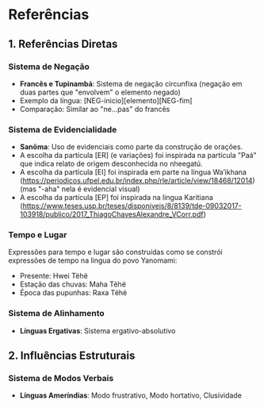 # Referências

## 1. Referências Diretas

### Sistema de Negação
- **Francês e Tupinambá**: Sistema de negação circunfixa (negação em duas partes que "envolvem" o elemento negado)
- Exemplo da língua: [NEG-inicio][elemento][NEG-fim]
- Comparação: Similar ao "ne...pas" do francês

### Sistema de Evidencialidade
- **Sanöma**: Uso de evidenciais como parte da construção de orações.
- A escolha da partícula [ER] (e variações) foi inspirada na partícula "Paá" que indica relato de origem desconhecida no nheegatú.
- A escolha da partícula [EI] foi inspirada em parte na língua Wa’ikhana (https://periodicos.ufpel.edu.br/index.php/rle/article/view/18468/12014)
  (mas "-aha" nela é evidencial visual)
- A escolha da partícula [EP] foi inspirada na lingua Karitiana (https://www.teses.usp.br/teses/disponiveis/8/8139/tde-09032017-103918/publico/2017_ThiagoChavesAlexandre_VCorr.pdf)


### Tempo e Lugar
Expressões para tempo e lugar são construídas como se constrói expressões de tempo na lingua do povo Yanomami:
- Presente: Hwei Tëhë
- Estação das chuvas: Maha Tëhë
- Época das pupunhas: Raxa Tëhë

### Sistema de Alinhamento
- **Línguas Ergativas**: Sistema ergativo-absolutivo

## 2. Influências Estruturais

### Sistema de Modos Verbais
- **Línguas Ameríndias**: Modo frustrativo, Modo hortativo, Clusividade
